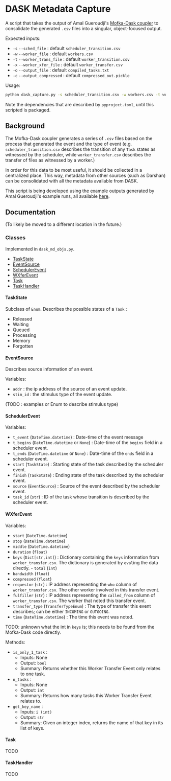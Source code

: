 # DASK Metadata Capture

A script that takes the output of Amal Gueroudji's [Mofka-Dask coupler](https://github.com/GueroudjiAmal/MofkaDask/) to consolidate the generated `.csv` files into a singular, object-focused output.

Expected inputs:
- `-s` `--sched_file` : default `scheduler_transition.csv`
- `-w` `--worker_file` : default `workers.csv`
- `-t` `--worker_trans_file` : default `worker_transition.csv`
- `-x` `--worker_xfer_file` : default `worker_transfer.csv`
- `-o` `--output_file` : default `compiled_tasks.txt`
- `-c` `--output_compressed` : default `compressed_out.pickle` 

Usage:
```bash
python dask_capture.py -s scheduler_transition.csv -w workers.csv -t worker_transition.csv -x worker_transfer.csv -o compiled_tasks.txt
```

Note the dependencies that are described by `pyproject.toml`, until this scripted is packaged.

## Background
The Mofka-Dask coupler generates a series of `.csv` files based on the process that generated the event and the type of event (e.g. `scheduler_transition.csv` describes the transition of any `Task` states as witnessed by the scheduler, while `worker_transfer.csv` describes the transfer of files as witnessed by a worker.) 

In order for this data to be most useful, it should be collected in a centralized place.
This way, metadata from other sources (such as Darshan) can be consolidated with all the metadata available from DASK.

This script is being developed using the example outputs generated by Amal Gueroudji's example runs, all available [here](https://github.com/GueroudjiAmal/XPDaMoDa).

## Documentation
(To likely be moved to a different location in the future.)

### Classes

Implemented in `dask_md_objs.py`.

- [TaskState](#taskstate)
- [EventSource](#eventsource)
- [SchedulerEvent](#schedulerevent)
- [WXferEvent](#wxferevent)
- [Task](#task)
- [TaskHandler](#taskhandler)

#### TaskState

Subclass of `Enum`. Describes the possible states of a `Task` :

- Released
- Waiting
- Queued
- Processing
- Memory
- Forgotten

#### EventSource

Describes source information of an event.

Variables:
- `addr` : the ip address of the source of an event update.
- `stim_id` : the stimulus type of the event update. 

(TODO : examples or Enum to describe stimulus type)

#### SchedulerEvent

Variables:
- `t_event` (`DateTime.datetime`) : Date-time of the event message
- `t_begins` (`DateTime.datetime` or `None`) : Date-time of the `begins` field in a scheduler event.
- `t_ends` (`DateTime.datetime` or `None`) : Date-time of the `ends` field in a scheduler event.
- `start` (`TaskState`) : Starting state of the task described by the scheduler event.
- `finish` (`TaskState`) : Ending state of the task described by the scheduler event.
- `source` (`EventSource`) : Source of the event described by the scheduler event.
- `task_id` (`str`) : ID of the task whose transition is described by the scheduler event.

#### WXferEvent

Variables:
- `start` (`DateTime.datetime`)
- `stop` (`DateTime.datetime`)
- `middle` (`DateTime.datetime`)
- `duration` (`float`)
- `keys` (`Dict[str,int]`) : Dictionary containing the `keys` information from `worker_transfer.csv`. The dictionary is generated by `eval`ing the data directly.  - `total` (`int`)
- `bandwidth` (`float`)
- `compressed` (`float`)
- `requestor` (`str`) : IP address representing the `who` column of `worker_transfer.csv`. The other worker involved in this transfer event.
- `fulfiller` (`str`) : IP address representing the `called_from` column of `worker_transfer.csv`. The worker that noted this transfer event.
- `transfer_type` (`TransferTypeEnum`) : The type of transfer this event describes; can be either `INCOMING` or `OUTGOING`.
- `time` (`DateTime.datetime`) : The time this event was noted.

TODO: unknown what the int in `keys` is; this needs to be found from the Mofka-Dask code directly.

Methods:
- `is_only_1_task` : 
    - Inputs: None
    - Output: `bool`
    - Summary: Returns whether this Worker Transfer Event only relates to one task.
- `n_tasks` :
    - Inputs: None
    - Output: `int`
    - Summary: Returns how many tasks this Worker Transfer Event relates to.
- `get_key_name` :
    - Inputs: `i (int)`
    - Output: `str`
    - Summary: Given an integer index, returns the name of that key in its list of keys.

#### Task

TODO

#### TaskHandler

TODO